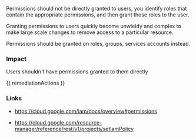 
Permissions should not be directly granted to users, you identify roles that contain the appropriate permissions, and then grant those roles to the user. 

Granting permissions to users quickly become unwieldy and complex to make large scale changes to remove access to a particular resource.

Permissions should be granted on roles, groups, services accounts instead.

### Impact
Users shouldn't have permissions granted to them directly

<!-- DO NOT CHANGE -->
{{ remediationActions }}

### Links
- https://cloud.google.com/iam/docs/overview#permissions

- https://cloud.google.com/resource-manager/reference/rest/v1/projects/setIamPolicy


